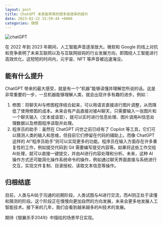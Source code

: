 ```yaml
---
layout: post
title: ChatGPT 未来能带来的很多高效率的提升
date: 2023-02-22 15:59:44 +0800
categories: 随想
---
```


![chatGPT](https://cdn-hoodp.nitrocdn.com/HhPZwyEPNMbxJwQocjPNMHNUjcddXQui/assets/images/optimized/rev-5bac54d/app/uploads/2023/02/chatgpt.jpeg)

在 2022 年到 2023 年期间，人工智能声音逐渐放大。微软和 Google 的线上对抗和竞争表明了未来互联网以及与互联网挂钩的行业发展方向，即围绕人工智能进行高效优化。这短短的时间内，元宇宙、NFT 等声音被迅速淹没。

## 能有什么提升

ChatGPT 带来的最大感受，就是有一个“机器”能够读懂并理解您所说的话。这是非常重要的一步，一旦机器能够理解人类，就会出现许多有趣的进步。例如：

1. 修图：将聊天AI与修图程序结合起来，可以用语言直接进行图片调整，从而降低了使用修图的成本。未来会有产品直接对接AI聊天，只需要输入一张图片和一个聊天输入（文本或语音），就可以实时进行信息处理、图片调用AI信息处理数据以及修图程序读取并处理。
2. 程序员的助手：虽然在 ChatGPT 问世之前已经有了 Copilot 等工具，它们可以猜测人类的输入和思维，但目前它们停留在代码的辅助上。而像 ChatGPT 这样的 AI“程序员助手”则可以实现更多的功能。程序员在输入方面存在许多重复性的工作，例如提交代码到 Git 需要编写提交内容等。如果将这些工作交给AI处理，就可以直接一键提交，并由AI进行内容处理和分析。未来，这种 AI 操作方式还可能简化操作系统命令的操作，例如通过聊天界面直接与系统进行交互，实现文件复制、目录授权、读取文本信息等操作。

## 归根结底

目前，人类与AI处于沟通的初期阶段，人类试图与AI进行交流，而AI则正处于读懂和猜测的阶段。这个阶段正在慢慢向更加自然的方向发展，未来会更多地发展人工智能技术。接下来的几年，我们会看到越来越多的AI技术的发展。

期待《银翼杀手2049》中描绘的场景早日实现。
